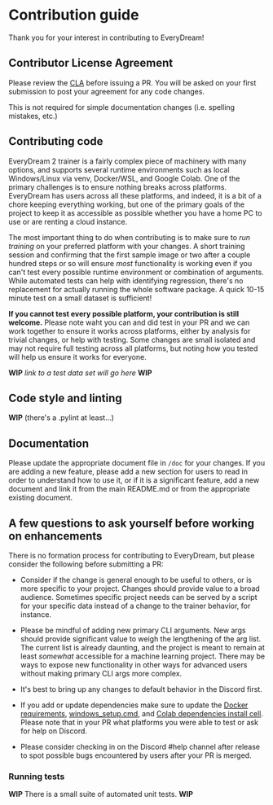 # Contribution guide

Thank you for your interest in contributing to EveryDream! 

## Contributor License Agreement

Please review the [CLA](EveryDream_CLA.txt) before issuing a PR.  You will be asked on your first submission to post your agreement for any code changes. 

This is not required for simple documentation changes (i.e. spelling mistakes, etc.)

## Contributing code

EveryDream 2 trainer is a fairly complex piece of machinery with many options, and supports several runtime environments such as local Windows/Linux via venv, Docker/WSL, and Google Colab.  One of the primary challenges is to ensure nothing breaks across platforms.  EveryDream has users across all these platforms, and indeed, it is a bit of a chore keeping everything working, but one of the primary goals of the project to keep it as accessible as possible whether you have a home PC to use or are renting a cloud instance. 

The most important thing to do when contributing is to make sure to *run training* on your preferred platform with your changes.  A short training session and confirming that the first sample image or two after a couple hundred steps or so will ensure *most* functionality is working even if you can't test every possible runtime environment or combination of arguments.  While automated tests can help with identifying regression, there's no replacement for actually running the whole software package.  A quick 10-15 minute test on a small dataset is sufficient! 

**If you cannot test every possible platform, your contribution is still welcome.**  Please note waht you can and did test in your PR and we can work together to ensure it works across platforms, either by analysis for trivial changes, or help with testing.  Some changes are small isolated and may not require full testing across all platforms, but noting how you tested will help us ensure it works for everyone. 

**WIP** *link to a test data set will go here* **WIP**

## Code style and linting

**WIP** (there's a .pylint at least...)

## Documentation

Please update the appropriate document file in `/doc` for your changes.  If you are adding a new feature, please add a new section for users to read in order to understand how to use it, or if it is a significant feature, add a new document and link it from the main README.md or from the appropriate existing document.  

## A few questions to ask yourself before working on enhancements

There is no formation process for contributing to EveryDream, but please consider the following before submitting a PR:

* Consider if the change is general enough to be useful to others, or is more specific to your project.  Changes should provide value to a broad audience.  Sometimes specific project needs can be served by a script for your specific data instead of a change to the trainer behavior, for instance.

* Please be mindful of adding new primary CLI arguments.  New args should provide significant value to weigh the lengthening of the arg list.  The current list is already daunting, and the project is meant to remain at least *somewhat* accessible for a machine learning project. There may be ways to expose new functionality in other ways for advanced users without making primary CLI args more complex. 

* It's best to bring up any changes to default behavior in the Discord first. 

* If you add or update dependencies make sure to update the [Docker requirements](../docker/requirements.txt), [windows_setup.cmd](../windows_setup.cmd), and [Colab dependencies install cell](../Train_Colab.ipynb).  Please note that in your PR what platforms you were able to test or ask for help on Discord.

* Please consider checking in on the Discord #help channel after release to spot possible bugs encountered by users after your PR is merged.

### Running tests

**WIP** There is a small suite of automated unit tests. **WIP**